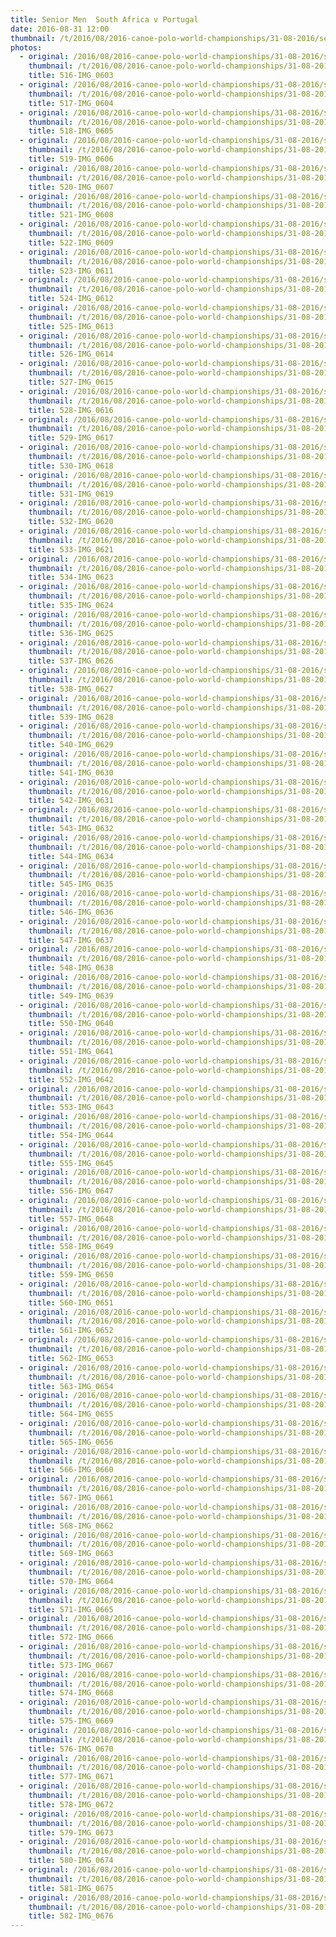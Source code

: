 ```yaml
---
title: Senior Men  South Africa v Portugal
date: 2016-08-31 12:00
thumbnail: /t/2016/08/2016-canoe-polo-world-championships/31-08-2016/senior-men-south-africa-v-portugal/516-img_0603.jpg
photos:
  - original: /2016/08/2016-canoe-polo-world-championships/31-08-2016/senior-men-south-africa-v-portugal/516-img_0603.jpg
    thumbnail: /t/2016/08/2016-canoe-polo-world-championships/31-08-2016/senior-men-south-africa-v-portugal/516-img_0603.jpg
    title: 516-IMG_0603
  - original: /2016/08/2016-canoe-polo-world-championships/31-08-2016/senior-men-south-africa-v-portugal/517-img_0604.jpg
    thumbnail: /t/2016/08/2016-canoe-polo-world-championships/31-08-2016/senior-men-south-africa-v-portugal/517-img_0604.jpg
    title: 517-IMG_0604
  - original: /2016/08/2016-canoe-polo-world-championships/31-08-2016/senior-men-south-africa-v-portugal/518-img_0605.jpg
    thumbnail: /t/2016/08/2016-canoe-polo-world-championships/31-08-2016/senior-men-south-africa-v-portugal/518-img_0605.jpg
    title: 518-IMG_0605
  - original: /2016/08/2016-canoe-polo-world-championships/31-08-2016/senior-men-south-africa-v-portugal/519-img_0606.jpg
    thumbnail: /t/2016/08/2016-canoe-polo-world-championships/31-08-2016/senior-men-south-africa-v-portugal/519-img_0606.jpg
    title: 519-IMG_0606
  - original: /2016/08/2016-canoe-polo-world-championships/31-08-2016/senior-men-south-africa-v-portugal/520-img_0607.jpg
    thumbnail: /t/2016/08/2016-canoe-polo-world-championships/31-08-2016/senior-men-south-africa-v-portugal/520-img_0607.jpg
    title: 520-IMG_0607
  - original: /2016/08/2016-canoe-polo-world-championships/31-08-2016/senior-men-south-africa-v-portugal/521-img_0608.jpg
    thumbnail: /t/2016/08/2016-canoe-polo-world-championships/31-08-2016/senior-men-south-africa-v-portugal/521-img_0608.jpg
    title: 521-IMG_0608
  - original: /2016/08/2016-canoe-polo-world-championships/31-08-2016/senior-men-south-africa-v-portugal/522-img_0609.jpg
    thumbnail: /t/2016/08/2016-canoe-polo-world-championships/31-08-2016/senior-men-south-africa-v-portugal/522-img_0609.jpg
    title: 522-IMG_0609
  - original: /2016/08/2016-canoe-polo-world-championships/31-08-2016/senior-men-south-africa-v-portugal/523-img_0611.jpg
    thumbnail: /t/2016/08/2016-canoe-polo-world-championships/31-08-2016/senior-men-south-africa-v-portugal/523-img_0611.jpg
    title: 523-IMG_0611
  - original: /2016/08/2016-canoe-polo-world-championships/31-08-2016/senior-men-south-africa-v-portugal/524-img_0612.jpg
    thumbnail: /t/2016/08/2016-canoe-polo-world-championships/31-08-2016/senior-men-south-africa-v-portugal/524-img_0612.jpg
    title: 524-IMG_0612
  - original: /2016/08/2016-canoe-polo-world-championships/31-08-2016/senior-men-south-africa-v-portugal/525-img_0613.jpg
    thumbnail: /t/2016/08/2016-canoe-polo-world-championships/31-08-2016/senior-men-south-africa-v-portugal/525-img_0613.jpg
    title: 525-IMG_0613
  - original: /2016/08/2016-canoe-polo-world-championships/31-08-2016/senior-men-south-africa-v-portugal/526-img_0614.jpg
    thumbnail: /t/2016/08/2016-canoe-polo-world-championships/31-08-2016/senior-men-south-africa-v-portugal/526-img_0614.jpg
    title: 526-IMG_0614
  - original: /2016/08/2016-canoe-polo-world-championships/31-08-2016/senior-men-south-africa-v-portugal/527-img_0615.jpg
    thumbnail: /t/2016/08/2016-canoe-polo-world-championships/31-08-2016/senior-men-south-africa-v-portugal/527-img_0615.jpg
    title: 527-IMG_0615
  - original: /2016/08/2016-canoe-polo-world-championships/31-08-2016/senior-men-south-africa-v-portugal/528-img_0616.jpg
    thumbnail: /t/2016/08/2016-canoe-polo-world-championships/31-08-2016/senior-men-south-africa-v-portugal/528-img_0616.jpg
    title: 528-IMG_0616
  - original: /2016/08/2016-canoe-polo-world-championships/31-08-2016/senior-men-south-africa-v-portugal/529-img_0617.jpg
    thumbnail: /t/2016/08/2016-canoe-polo-world-championships/31-08-2016/senior-men-south-africa-v-portugal/529-img_0617.jpg
    title: 529-IMG_0617
  - original: /2016/08/2016-canoe-polo-world-championships/31-08-2016/senior-men-south-africa-v-portugal/530-img_0618.jpg
    thumbnail: /t/2016/08/2016-canoe-polo-world-championships/31-08-2016/senior-men-south-africa-v-portugal/530-img_0618.jpg
    title: 530-IMG_0618
  - original: /2016/08/2016-canoe-polo-world-championships/31-08-2016/senior-men-south-africa-v-portugal/531-img_0619.jpg
    thumbnail: /t/2016/08/2016-canoe-polo-world-championships/31-08-2016/senior-men-south-africa-v-portugal/531-img_0619.jpg
    title: 531-IMG_0619
  - original: /2016/08/2016-canoe-polo-world-championships/31-08-2016/senior-men-south-africa-v-portugal/532-img_0620.jpg
    thumbnail: /t/2016/08/2016-canoe-polo-world-championships/31-08-2016/senior-men-south-africa-v-portugal/532-img_0620.jpg
    title: 532-IMG_0620
  - original: /2016/08/2016-canoe-polo-world-championships/31-08-2016/senior-men-south-africa-v-portugal/533-img_0621.jpg
    thumbnail: /t/2016/08/2016-canoe-polo-world-championships/31-08-2016/senior-men-south-africa-v-portugal/533-img_0621.jpg
    title: 533-IMG_0621
  - original: /2016/08/2016-canoe-polo-world-championships/31-08-2016/senior-men-south-africa-v-portugal/534-img_0623.jpg
    thumbnail: /t/2016/08/2016-canoe-polo-world-championships/31-08-2016/senior-men-south-africa-v-portugal/534-img_0623.jpg
    title: 534-IMG_0623
  - original: /2016/08/2016-canoe-polo-world-championships/31-08-2016/senior-men-south-africa-v-portugal/535-img_0624.jpg
    thumbnail: /t/2016/08/2016-canoe-polo-world-championships/31-08-2016/senior-men-south-africa-v-portugal/535-img_0624.jpg
    title: 535-IMG_0624
  - original: /2016/08/2016-canoe-polo-world-championships/31-08-2016/senior-men-south-africa-v-portugal/536-img_0625.jpg
    thumbnail: /t/2016/08/2016-canoe-polo-world-championships/31-08-2016/senior-men-south-africa-v-portugal/536-img_0625.jpg
    title: 536-IMG_0625
  - original: /2016/08/2016-canoe-polo-world-championships/31-08-2016/senior-men-south-africa-v-portugal/537-img_0626.jpg
    thumbnail: /t/2016/08/2016-canoe-polo-world-championships/31-08-2016/senior-men-south-africa-v-portugal/537-img_0626.jpg
    title: 537-IMG_0626
  - original: /2016/08/2016-canoe-polo-world-championships/31-08-2016/senior-men-south-africa-v-portugal/538-img_0627.jpg
    thumbnail: /t/2016/08/2016-canoe-polo-world-championships/31-08-2016/senior-men-south-africa-v-portugal/538-img_0627.jpg
    title: 538-IMG_0627
  - original: /2016/08/2016-canoe-polo-world-championships/31-08-2016/senior-men-south-africa-v-portugal/539-img_0628.jpg
    thumbnail: /t/2016/08/2016-canoe-polo-world-championships/31-08-2016/senior-men-south-africa-v-portugal/539-img_0628.jpg
    title: 539-IMG_0628
  - original: /2016/08/2016-canoe-polo-world-championships/31-08-2016/senior-men-south-africa-v-portugal/540-img_0629.jpg
    thumbnail: /t/2016/08/2016-canoe-polo-world-championships/31-08-2016/senior-men-south-africa-v-portugal/540-img_0629.jpg
    title: 540-IMG_0629
  - original: /2016/08/2016-canoe-polo-world-championships/31-08-2016/senior-men-south-africa-v-portugal/541-img_0630.jpg
    thumbnail: /t/2016/08/2016-canoe-polo-world-championships/31-08-2016/senior-men-south-africa-v-portugal/541-img_0630.jpg
    title: 541-IMG_0630
  - original: /2016/08/2016-canoe-polo-world-championships/31-08-2016/senior-men-south-africa-v-portugal/542-img_0631.jpg
    thumbnail: /t/2016/08/2016-canoe-polo-world-championships/31-08-2016/senior-men-south-africa-v-portugal/542-img_0631.jpg
    title: 542-IMG_0631
  - original: /2016/08/2016-canoe-polo-world-championships/31-08-2016/senior-men-south-africa-v-portugal/543-img_0632.jpg
    thumbnail: /t/2016/08/2016-canoe-polo-world-championships/31-08-2016/senior-men-south-africa-v-portugal/543-img_0632.jpg
    title: 543-IMG_0632
  - original: /2016/08/2016-canoe-polo-world-championships/31-08-2016/senior-men-south-africa-v-portugal/544-img_0634.jpg
    thumbnail: /t/2016/08/2016-canoe-polo-world-championships/31-08-2016/senior-men-south-africa-v-portugal/544-img_0634.jpg
    title: 544-IMG_0634
  - original: /2016/08/2016-canoe-polo-world-championships/31-08-2016/senior-men-south-africa-v-portugal/545-img_0635.jpg
    thumbnail: /t/2016/08/2016-canoe-polo-world-championships/31-08-2016/senior-men-south-africa-v-portugal/545-img_0635.jpg
    title: 545-IMG_0635
  - original: /2016/08/2016-canoe-polo-world-championships/31-08-2016/senior-men-south-africa-v-portugal/546-img_0636.jpg
    thumbnail: /t/2016/08/2016-canoe-polo-world-championships/31-08-2016/senior-men-south-africa-v-portugal/546-img_0636.jpg
    title: 546-IMG_0636
  - original: /2016/08/2016-canoe-polo-world-championships/31-08-2016/senior-men-south-africa-v-portugal/547-img_0637.jpg
    thumbnail: /t/2016/08/2016-canoe-polo-world-championships/31-08-2016/senior-men-south-africa-v-portugal/547-img_0637.jpg
    title: 547-IMG_0637
  - original: /2016/08/2016-canoe-polo-world-championships/31-08-2016/senior-men-south-africa-v-portugal/548-img_0638.jpg
    thumbnail: /t/2016/08/2016-canoe-polo-world-championships/31-08-2016/senior-men-south-africa-v-portugal/548-img_0638.jpg
    title: 548-IMG_0638
  - original: /2016/08/2016-canoe-polo-world-championships/31-08-2016/senior-men-south-africa-v-portugal/549-img_0639.jpg
    thumbnail: /t/2016/08/2016-canoe-polo-world-championships/31-08-2016/senior-men-south-africa-v-portugal/549-img_0639.jpg
    title: 549-IMG_0639
  - original: /2016/08/2016-canoe-polo-world-championships/31-08-2016/senior-men-south-africa-v-portugal/550-img_0640.jpg
    thumbnail: /t/2016/08/2016-canoe-polo-world-championships/31-08-2016/senior-men-south-africa-v-portugal/550-img_0640.jpg
    title: 550-IMG_0640
  - original: /2016/08/2016-canoe-polo-world-championships/31-08-2016/senior-men-south-africa-v-portugal/551-img_0641.jpg
    thumbnail: /t/2016/08/2016-canoe-polo-world-championships/31-08-2016/senior-men-south-africa-v-portugal/551-img_0641.jpg
    title: 551-IMG_0641
  - original: /2016/08/2016-canoe-polo-world-championships/31-08-2016/senior-men-south-africa-v-portugal/552-img_0642.jpg
    thumbnail: /t/2016/08/2016-canoe-polo-world-championships/31-08-2016/senior-men-south-africa-v-portugal/552-img_0642.jpg
    title: 552-IMG_0642
  - original: /2016/08/2016-canoe-polo-world-championships/31-08-2016/senior-men-south-africa-v-portugal/553-img_0643.jpg
    thumbnail: /t/2016/08/2016-canoe-polo-world-championships/31-08-2016/senior-men-south-africa-v-portugal/553-img_0643.jpg
    title: 553-IMG_0643
  - original: /2016/08/2016-canoe-polo-world-championships/31-08-2016/senior-men-south-africa-v-portugal/554-img_0644.jpg
    thumbnail: /t/2016/08/2016-canoe-polo-world-championships/31-08-2016/senior-men-south-africa-v-portugal/554-img_0644.jpg
    title: 554-IMG_0644
  - original: /2016/08/2016-canoe-polo-world-championships/31-08-2016/senior-men-south-africa-v-portugal/555-img_0645.jpg
    thumbnail: /t/2016/08/2016-canoe-polo-world-championships/31-08-2016/senior-men-south-africa-v-portugal/555-img_0645.jpg
    title: 555-IMG_0645
  - original: /2016/08/2016-canoe-polo-world-championships/31-08-2016/senior-men-south-africa-v-portugal/556-img_0647.jpg
    thumbnail: /t/2016/08/2016-canoe-polo-world-championships/31-08-2016/senior-men-south-africa-v-portugal/556-img_0647.jpg
    title: 556-IMG_0647
  - original: /2016/08/2016-canoe-polo-world-championships/31-08-2016/senior-men-south-africa-v-portugal/557-img_0648.jpg
    thumbnail: /t/2016/08/2016-canoe-polo-world-championships/31-08-2016/senior-men-south-africa-v-portugal/557-img_0648.jpg
    title: 557-IMG_0648
  - original: /2016/08/2016-canoe-polo-world-championships/31-08-2016/senior-men-south-africa-v-portugal/558-img_0649.jpg
    thumbnail: /t/2016/08/2016-canoe-polo-world-championships/31-08-2016/senior-men-south-africa-v-portugal/558-img_0649.jpg
    title: 558-IMG_0649
  - original: /2016/08/2016-canoe-polo-world-championships/31-08-2016/senior-men-south-africa-v-portugal/559-img_0650.jpg
    thumbnail: /t/2016/08/2016-canoe-polo-world-championships/31-08-2016/senior-men-south-africa-v-portugal/559-img_0650.jpg
    title: 559-IMG_0650
  - original: /2016/08/2016-canoe-polo-world-championships/31-08-2016/senior-men-south-africa-v-portugal/560-img_0651.jpg
    thumbnail: /t/2016/08/2016-canoe-polo-world-championships/31-08-2016/senior-men-south-africa-v-portugal/560-img_0651.jpg
    title: 560-IMG_0651
  - original: /2016/08/2016-canoe-polo-world-championships/31-08-2016/senior-men-south-africa-v-portugal/561-img_0652.jpg
    thumbnail: /t/2016/08/2016-canoe-polo-world-championships/31-08-2016/senior-men-south-africa-v-portugal/561-img_0652.jpg
    title: 561-IMG_0652
  - original: /2016/08/2016-canoe-polo-world-championships/31-08-2016/senior-men-south-africa-v-portugal/562-img_0653.jpg
    thumbnail: /t/2016/08/2016-canoe-polo-world-championships/31-08-2016/senior-men-south-africa-v-portugal/562-img_0653.jpg
    title: 562-IMG_0653
  - original: /2016/08/2016-canoe-polo-world-championships/31-08-2016/senior-men-south-africa-v-portugal/563-img_0654.jpg
    thumbnail: /t/2016/08/2016-canoe-polo-world-championships/31-08-2016/senior-men-south-africa-v-portugal/563-img_0654.jpg
    title: 563-IMG_0654
  - original: /2016/08/2016-canoe-polo-world-championships/31-08-2016/senior-men-south-africa-v-portugal/564-img_0655.jpg
    thumbnail: /t/2016/08/2016-canoe-polo-world-championships/31-08-2016/senior-men-south-africa-v-portugal/564-img_0655.jpg
    title: 564-IMG_0655
  - original: /2016/08/2016-canoe-polo-world-championships/31-08-2016/senior-men-south-africa-v-portugal/565-img_0656.jpg
    thumbnail: /t/2016/08/2016-canoe-polo-world-championships/31-08-2016/senior-men-south-africa-v-portugal/565-img_0656.jpg
    title: 565-IMG_0656
  - original: /2016/08/2016-canoe-polo-world-championships/31-08-2016/senior-men-south-africa-v-portugal/566-img_0660.jpg
    thumbnail: /t/2016/08/2016-canoe-polo-world-championships/31-08-2016/senior-men-south-africa-v-portugal/566-img_0660.jpg
    title: 566-IMG_0660
  - original: /2016/08/2016-canoe-polo-world-championships/31-08-2016/senior-men-south-africa-v-portugal/567-img_0661.jpg
    thumbnail: /t/2016/08/2016-canoe-polo-world-championships/31-08-2016/senior-men-south-africa-v-portugal/567-img_0661.jpg
    title: 567-IMG_0661
  - original: /2016/08/2016-canoe-polo-world-championships/31-08-2016/senior-men-south-africa-v-portugal/568-img_0662.jpg
    thumbnail: /t/2016/08/2016-canoe-polo-world-championships/31-08-2016/senior-men-south-africa-v-portugal/568-img_0662.jpg
    title: 568-IMG_0662
  - original: /2016/08/2016-canoe-polo-world-championships/31-08-2016/senior-men-south-africa-v-portugal/569-img_0663.jpg
    thumbnail: /t/2016/08/2016-canoe-polo-world-championships/31-08-2016/senior-men-south-africa-v-portugal/569-img_0663.jpg
    title: 569-IMG_0663
  - original: /2016/08/2016-canoe-polo-world-championships/31-08-2016/senior-men-south-africa-v-portugal/570-img_0664.jpg
    thumbnail: /t/2016/08/2016-canoe-polo-world-championships/31-08-2016/senior-men-south-africa-v-portugal/570-img_0664.jpg
    title: 570-IMG_0664
  - original: /2016/08/2016-canoe-polo-world-championships/31-08-2016/senior-men-south-africa-v-portugal/571-img_0665.jpg
    thumbnail: /t/2016/08/2016-canoe-polo-world-championships/31-08-2016/senior-men-south-africa-v-portugal/571-img_0665.jpg
    title: 571-IMG_0665
  - original: /2016/08/2016-canoe-polo-world-championships/31-08-2016/senior-men-south-africa-v-portugal/572-img_0666.jpg
    thumbnail: /t/2016/08/2016-canoe-polo-world-championships/31-08-2016/senior-men-south-africa-v-portugal/572-img_0666.jpg
    title: 572-IMG_0666
  - original: /2016/08/2016-canoe-polo-world-championships/31-08-2016/senior-men-south-africa-v-portugal/573-img_0667.jpg
    thumbnail: /t/2016/08/2016-canoe-polo-world-championships/31-08-2016/senior-men-south-africa-v-portugal/573-img_0667.jpg
    title: 573-IMG_0667
  - original: /2016/08/2016-canoe-polo-world-championships/31-08-2016/senior-men-south-africa-v-portugal/574-img_0668.jpg
    thumbnail: /t/2016/08/2016-canoe-polo-world-championships/31-08-2016/senior-men-south-africa-v-portugal/574-img_0668.jpg
    title: 574-IMG_0668
  - original: /2016/08/2016-canoe-polo-world-championships/31-08-2016/senior-men-south-africa-v-portugal/575-img_0669.jpg
    thumbnail: /t/2016/08/2016-canoe-polo-world-championships/31-08-2016/senior-men-south-africa-v-portugal/575-img_0669.jpg
    title: 575-IMG_0669
  - original: /2016/08/2016-canoe-polo-world-championships/31-08-2016/senior-men-south-africa-v-portugal/576-img_0670.jpg
    thumbnail: /t/2016/08/2016-canoe-polo-world-championships/31-08-2016/senior-men-south-africa-v-portugal/576-img_0670.jpg
    title: 576-IMG_0670
  - original: /2016/08/2016-canoe-polo-world-championships/31-08-2016/senior-men-south-africa-v-portugal/577-img_0671.jpg
    thumbnail: /t/2016/08/2016-canoe-polo-world-championships/31-08-2016/senior-men-south-africa-v-portugal/577-img_0671.jpg
    title: 577-IMG_0671
  - original: /2016/08/2016-canoe-polo-world-championships/31-08-2016/senior-men-south-africa-v-portugal/578-img_0672.jpg
    thumbnail: /t/2016/08/2016-canoe-polo-world-championships/31-08-2016/senior-men-south-africa-v-portugal/578-img_0672.jpg
    title: 578-IMG_0672
  - original: /2016/08/2016-canoe-polo-world-championships/31-08-2016/senior-men-south-africa-v-portugal/579-img_0673.jpg
    thumbnail: /t/2016/08/2016-canoe-polo-world-championships/31-08-2016/senior-men-south-africa-v-portugal/579-img_0673.jpg
    title: 579-IMG_0673
  - original: /2016/08/2016-canoe-polo-world-championships/31-08-2016/senior-men-south-africa-v-portugal/580-img_0674.jpg
    thumbnail: /t/2016/08/2016-canoe-polo-world-championships/31-08-2016/senior-men-south-africa-v-portugal/580-img_0674.jpg
    title: 580-IMG_0674
  - original: /2016/08/2016-canoe-polo-world-championships/31-08-2016/senior-men-south-africa-v-portugal/581-img_0675.jpg
    thumbnail: /t/2016/08/2016-canoe-polo-world-championships/31-08-2016/senior-men-south-africa-v-portugal/581-img_0675.jpg
    title: 581-IMG_0675
  - original: /2016/08/2016-canoe-polo-world-championships/31-08-2016/senior-men-south-africa-v-portugal/582-img_0676.jpg
    thumbnail: /t/2016/08/2016-canoe-polo-world-championships/31-08-2016/senior-men-south-africa-v-portugal/582-img_0676.jpg
    title: 582-IMG_0676
---
```

